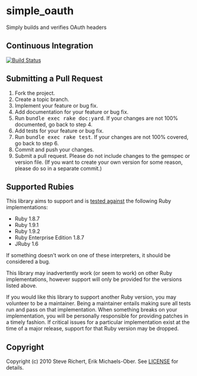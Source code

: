 simple_oauth
============
Simply builds and verifies OAuth headers

Continuous Integration
----------------------
[![Build Status](https://secure.travis-ci.org/laserlemon/simple_oauth.png)](http://travis-ci.org/laserlemon/simple_oauth)

Submitting a Pull Request
-------------------------
1. Fork the project.
2. Create a topic branch.
3. Implement your feature or bug fix.
4. Add documentation for your feature or bug fix.
5. Run <tt>bundle exec rake doc:yard</tt>. If your changes are not 100% documented, go back to step 4.
6. Add tests for your feature or bug fix.
7. Run <tt>bundle exec rake test</tt>. If your changes are not 100% covered, go back to step 6.
8. Commit and push your changes.
9. Submit a pull request. Please do not include changes to the gemspec or version file. (If you want to create your own version for some reason, please do so in a separate commit.)

Supported Rubies
----------------
This library aims to support and is [tested
against](http://travis-ci.org/laserlemon/simple_oauth) the following Ruby
implementations:

* Ruby 1.8.7
* Ruby 1.9.1
* Ruby 1.9.2
* Ruby Enterprise Edition 1.8.7
* JRuby 1.6

If something doesn't work on one of these interpreters, it should be considered
a bug.

This library may inadvertently work (or seem to work) on other Ruby
implementations, however support will only be provided for the versions listed
above.

If you would like this library to support another Ruby version, you may
volunteer to be a maintainer. Being a maintainer entails making sure all tests
run and pass on that implementation. When something breaks on your
implementation, you will be personally responsible for providing patches in a
timely fashion. If critical issues for a particular implementation exist at the
time of a major release, support for that Ruby version may be dropped.

Copyright
---------
Copyright (c) 2010 Steve Richert, Erik Michaels-Ober.
See [LICENSE](https://github.com/laserlemon/simple_oauth/blob/master/LICENSE.md) for details.
